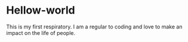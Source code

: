 # Hellow-world
This is my first respiratory.
I am a regular to coding and love to make an impact on the life of people.
